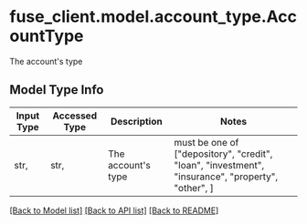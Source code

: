 # fuse_client.model.account_type.AccountType

The account's type

## Model Type Info
Input Type | Accessed Type | Description | Notes
------------ | ------------- | ------------- | -------------
str,  | str,  | The account&#x27;s type | must be one of ["depository", "credit", "loan", "investment", "insurance", "property", "other", ] 

[[Back to Model list]](../../README.md#documentation-for-models) [[Back to API list]](../../README.md#documentation-for-api-endpoints) [[Back to README]](../../README.md)

